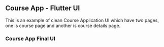 ## Course App - Flutter UI

This is an example of clean Course Application UI which have two pages, one is course page and another is course details page.

### Course App Final UI


